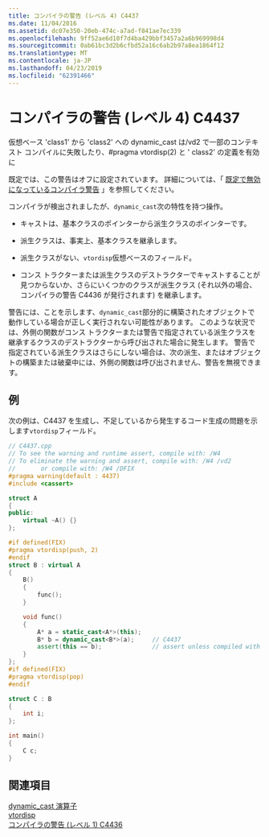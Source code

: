 ```yaml
---
title: コンパイラの警告 (レベル 4) C4437
ms.date: 11/04/2016
ms.assetid: dc07e350-20eb-474c-a7ad-f841ae7ec339
ms.openlocfilehash: 9ff52ae6d10f7d4ba429bbf3457a2a6b969998d4
ms.sourcegitcommit: 0ab61bc3d2b6cfbd52a16c6ab2b97a8ea1864f12
ms.translationtype: MT
ms.contentlocale: ja-JP
ms.lasthandoff: 04/23/2019
ms.locfileid: "62391466"
---
```

# <a name="compiler-warning-level-4-c4437"></a>コンパイラの警告 (レベル 4) C4437

仮想ベース 'class1' から 'class2' への dynamic_cast は/vd2 で一部のコンテキスト コンパイルに失敗したり、#pragma vtordisp(2) と ' class2' の定義を有効に

既定では、この警告はオフに設定されています。 詳細については、「 [既定で無効になっているコンパイラ警告](../../preprocessor/compiler-warnings-that-are-off-by-default.md) 」を参照してください。

コンパイラが検出されましたが、`dynamic_cast`次の特性を持つ操作。

- キャストは、基本クラスのポインターから派生クラスのポインターです。

- 派生クラスは、事実上、基本クラスを継承します。

- 派生クラスがない、`vtordisp`仮想ベースのフィールド。

- コンス トラクターまたは派生クラスのデストラクターでキャストすることが見つからないか、さらにいくつかのクラスが派生クラス (それ以外の場合、コンパイラの警告 C4436 が発行されます) を継承します。

警告には、ことを示します、`dynamic_cast`部分的に構築されたオブジェクトで動作している場合が正しく実行されない可能性があります。  このような状況では、外側の関数がコンス トラクターまたは警告で指定されている派生クラスを継承するクラスのデストラクターから呼び出された場合に発生します。  警告で指定されている派生クラスはさらにしない場合は、次の派生、またはオブジェクトの構築または破棄中には、外側の関数は呼び出されません、警告を無視できます。

## <a name="example"></a>例

次の例は、C4437 を生成し、不足しているから発生するコード生成の問題を示します`vtordisp`フィールド。

```cpp
// C4437.cpp
// To see the warning and runtime assert, compile with: /W4
// To eliminate the warning and assert, compile with: /W4 /vd2
//       or compile with: /W4 /DFIX
#pragma warning(default : 4437)
#include <cassert>

struct A
{
public:
    virtual ~A() {}
};

#if defined(FIX)
#pragma vtordisp(push, 2)
#endif
struct B : virtual A
{
    B()
    {
        func();
    }

    void func()
    {
        A* a = static_cast<A*>(this);
        B* b = dynamic_cast<B*>(a);     // C4437
        assert(this == b);              // assert unless compiled with /vd2
    }
};
#if defined(FIX)
#pragma vtordisp(pop)
#endif

struct C : B
{
    int i;
};

int main()
{
    C c;
}
```

## <a name="see-also"></a>関連項目

[dynamic_cast 演算子](../../cpp/dynamic-cast-operator.md)<br/>
[vtordisp](../../preprocessor/vtordisp.md)<br/>
[コンパイラの警告 (レベル 1) C4436](../../error-messages/compiler-warnings/compiler-warning-level-1-c4436.md)
